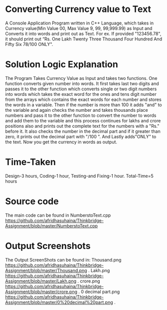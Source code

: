 # Converting Currency value to Text
A Console Application Program written in C++ Language, which takes in Currency value(Min Value 00, Max Value 9, 99, 99,999.99) as Input and Converts it into words and print out as Text. For ex. If provided "123456.78", it should print out “Rs. One Lakh Twenty Three Thousand Four Hundred And Fifty Six 78/100 ONLY".
# Solution Logic Explanation
The Program Takes Currency Value as Input and takes two functions. One function converts given number into words. It first takes last two digits and passes it to the other function which converts single or two digit numbers into words which takes the exact word for the ones and tens digit number from the arrays which contains the exact words for each number and stores the words in a variable. Then if the number is more than 100 it adds "and" to the variable and again checks the number and takes thousands place numbers and pass it to the other function to convert the number to words and add them to the variable and this process continues for lakhs and crore positions also and prints out the complete text for the numbers with a "Rs." before it. It also checks the number in the decimal part and if it greater than zero, it prints out the decimal part with "/100 ". And Lastly adds"ONLY" to the text. Now you get the currency in words as output.
# Time-Taken
Design-3 hours, Coding-1 hour, Testing-and Fixing-1 hour. Total-Time=5 hours
# Source code
The main code can be found in NumberstoText.cpp https://github.com/afridhasuhaina/Thinkbridge-Assignment/blob/master/NumberstoText.cpp
# Output Screenshots
The Output ScreenShots can be found in:
Thousand.png https://github.com/afridhasuhaina/Thinkbridge-Assignment/blob/master/Thousand.png .
Lakh.png https://github.com/afridhasuhaina/Thinkbridge-Assignment/blob/master/Lakh.png .
crore.png https://github.com/afridhasuhaina/Thinkbridge-Assignment/blob/master/crore.png .
0 decimal part.png https://github.com/afridhasuhaina/Thinkbridge-Assignment/blob/master/0%20decimal%20part.png .
